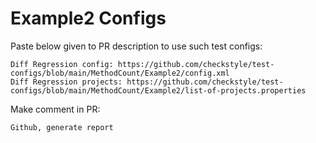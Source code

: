 # Example2 Configs
Paste below given to PR description to use such test configs:
```
Diff Regression config: https://github.com/checkstyle/test-configs/blob/main/MethodCount/Example2/config.xml
Diff Regression projects: https://github.com/checkstyle/test-configs/blob/main/MethodCount/Example2/list-of-projects.properties
```
Make comment in PR:
```
Github, generate report
```
